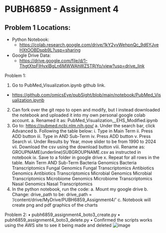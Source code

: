 # PUBH6859 - Assignment 4

## Problem 1 Locations:
* Python Notebook:
  * https://colab.research.google.com/drive/1kY2yvWehpnQc_9d6YJveHXtOOBDspb9L?usp=sharing
* Google Drive Data:
  * https://drive.google.com/file/d/1-ThgtXtpFlHyxIBgLn6MWWAhWZ5TRjYo/view?usp=drive_link 

Problem 1:
1. Go to PubMed_Visualization.ipynb github link.
  * https://github.com/omicsEye/pubSight/blob/main/notebook/PubMed_Visualization.ipynb 
2. Can fork over the git repo to open and modify, but I instead downloaded the notebook and uploaded it into my own personal google colab account.
a.	Renamed it as: PubMed_Visualization__EHS_Modified.ipynb
4.	Go to: https://pubmed.ncbi.nlm.nih.gov/ 
a.	Under the search bar, click Advanced
b.	Following the table below:
i.	Type in Main Term
ii.	Press ADD button
iii.	Type in AND Sub-Term
iv.	Press ADD button
v.	Press Search
vi.	Under Results by Year, move slider to be from 1990 to 2024
vii.	Download the csv using the download button
viii.	Rename as: GROUPNAME(underline)SUBGROUPNAME.csv as instructed in notebook
ix.	Save to a folder in google drive
x.	Repeat for all rows in the table.
Main Term	AND Sub-Term
Bacteria	Genomics
Bacteria	Transcriptomics
Fungal	Genomics
Fungal	Transcriptomics
Antibiotics	Genomics
Antibiotics	Transcriptomics
Microbial	Genomics
Microbial	Transcriptomics
Microbiome	Genomics
Microbiome	Transcriptomics
Nasal	Genomics
Nasal	Transcriptomics
5.	In the python notebook, run the code:
a.	Mount my google drive
b.	Change: drive_path to be: 
drive_path = ‘/content/drive/MyDrive/PUBH6859_Assignment4/'
c.	Notebook will create png and pdf graphics of the charts





Problem 2:
•	pubh6859_assignment4_boto3_create.py
•	pubh6859_assignment4_boto3_delete.py
•	Confirmed the scripts works using the AWS site to see it being made and deleted
![image](https://github.com/ehsung/PUBH6859_Assignment4/assets/11777528/c06e71b3-500a-4ba4-9f8f-ddf28eb30d7c)

